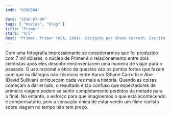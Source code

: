 ```yaml
---
imdb: "0390384"

date: "2010-07-09"
tags: [ "movies", "blog" ]
title: "Primer"
stars: "4/5"
desc: "Primer. Primer (USA, 2004). Dirigido por Shane Carruth. Escrito por Shane Carruth. Com Shane Carruth, David Sullivan, Casey Gooden, Anand Upadhyaya, Carrie Crawford, Jay Butler, John Carruth, Juan Tapia, Ashley Warren."
---
```

Com uma fotografia impressionante se considerarmos que foi produzido com 7 mil dólares, o núcleo de Primer é o relacionamento entre dois cientistas após eles descobrirem/inventarem uma maneira de viajar para o passado. O uso racional e ético da questão são os pontos fortes que fazem com que os diálogos não-técnicos entre Aaron (Shane Carruth) e Abe (David Sullivan) enriqueçam cada vez mais a história. Quando as coisas começam a dar errado, o resultado é tão confuso que espectadores de primeira viagem podem se sentir completamente perdidos da metade para o final. No entanto, o esforço para que imaginemos o que está acontecendo é compensatório, pois a sensação única de estar vendo um filme realista sobre viagem no tempo não tem preço.
